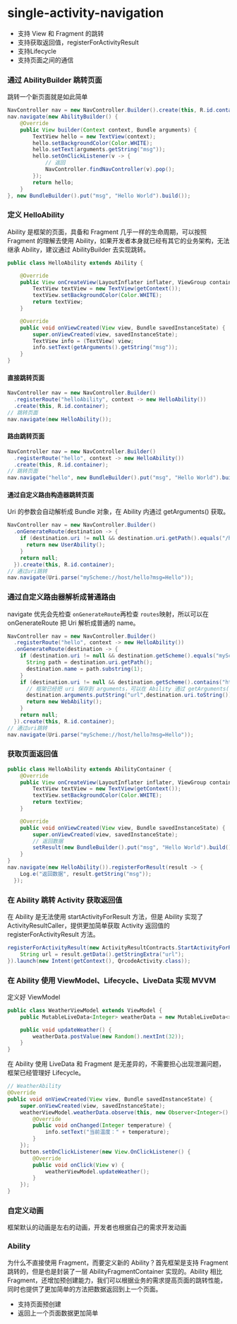 # single-activity-navigation

- 支持 View 和 Fragment 的跳转
- 支持获取返回值，registerForActivityResult
- 支持Lifecycle
- 支持页面之间的通信



### 通过 AbilityBuilder 跳转页面

跳转一个新页面就是如此简单

```java
NavController nav = new NavController.Builder().create(this, R.id.container);
nav.navigate(new AbilityBuilder() {
    @Override
    public View builder(Context context, Bundle arguments) {
        TextView hello = new TextView(context);
        hello.setBackgroundColor(Color.WHITE);
        hello.setText(arguments.getString("msg"));
        hello.setOnClickListener(v -> {
            // 返回
            NavController.findNavController(v).pop();
        });
        return hello;
    }
}, new BundleBuilder().put("msg", "Hello World").build());
```



### 定义 HelloAbility

Ability 是框架的页面，具备和 Fragment 几乎一样的生命周期，可以按照 Fragment 的理解去使用 Ability，如果开发者本身就已经有其它的业务架构，无法继承 Ability，建议通过 AbilityBuilder 去实现跳转。

```java
public class HelloAbility extends Ability {

    @Override
    public View onCreateView(LayoutInflater inflater, ViewGroup container, Bundle savedInstanceState) {
        TextView textView = new TextView(getContext());
        textView.setBackgroundColor(Color.WHITE);
        return textView;
    }

    @Override
    public void onViewCreated(View view, Bundle savedInstanceState) {
        super.onViewCreated(view, savedInstanceState);
        TextView info = (TextView) view;
        info.setText(getArguments().getString("msg"));
    }
}
```



#### 直接跳转页面

```java
NavController nav = new NavController.Builder()
  .registerRoute("helloAbility", context -> new HelloAbility())
  .create(this, R.id.container);
// 跳转页面
nav.navigate(new HelloAbility());
```



#### 路由跳转页面

```java
NavController nav = new NavController.Builder()
  .registerRoute("hello", context -> new HelloAbility())
  .create(this, R.id.container);
// 跳转页面
nav.navigate("hello", new BundleBuilder().put("msg", "Hello World").build());
```



#### 通过自定义路由构造器跳转页面

Uri 的参数会自动解析成 Bundle 对象，在 Ability 内通过 getArguments() 获取。

```java
NavController nav = new NavController.Builder()
  .onGenerateRoute(destination -> {
    if (destination.uri != null && destination.uri.getPath().equals("/hello")) {
      return new UserAbility();
    }
    return null;
  }).create(this, R.id.container);
// 通过uri跳转
nav.navigate(Uri.parse("myScheme://host/hello?msg=Hello"));
```



### 通过自定义路由器解析成普通路由

navigate 优先会先检查 `onGenerateRoute`再检查 `routes`映射，所以可以在 onGenerateRoute 把 Uri 解析成普通的 name。

```java
NavController nav = new NavController.Builder()
  .registerRoute("hello", context -> new HelloAbility())
  .onGenerateRoute(destination -> {
    if (destination.uri != null && destination.getScheme().equals("myScheme")) {
      String path = destination.uri.getPath();
      destination.name = path.substring(1);
    }
    if (destination.uri != null && destination.getScheme().contains("http")) {
      // 框架已经把 uri 保存到 arguments，可以在 Ability 通过 getArguments().getParcelable(Destination.URI_KEY) 获取
      destination.arguments.putString("url",destination.uri.toString())
      return new WebAbility();
    }
    return null;
  }).create(this, R.id.container);
// 通过uri跳转
nav.navigate(Uri.parse("myScheme://host/hello?msg=Hello"));
```



### 获取页面返回值

```java
public class HelloAbility extends AbilityContainer {
    @Override
    public View onCreateView(LayoutInflater inflater, ViewGroup container, Bundle savedInstanceState) {
        TextView textView = new TextView(getContext());
        textView.setBackgroundColor(Color.WHITE);
        return textView;
    }

    @Override
    public void onViewCreated(View view, Bundle savedInstanceState) {
        super.onViewCreated(view, savedInstanceState);
      	// 返回数据
      	setResult(new BundleBuilder().put("msg", "Hello World").build());
    }
}
nav.navigate(new HelloAbility()).registerForResult(result -> {
    Log.e("返回数据", result.getString("msg"));
  });
```



### 在 Ability 跳转 Activity 获取返回值

在 Ability 是无法使用 startActivityForResult 方法，但是 Ability 实现了 ActivityResultCaller，提供更加简单获取 Activity 返回值的 registerForActivityResult 方法。

```java
registerForActivityResult(new ActivityResultContracts.StartActivityForResult(), result -> {
    String url = result.getData().getStringExtra("url");
}).launch(new Intent(getContext(), QrcodeActivity.class));
```



### 在 Ability 使用 ViewModel、Lifecycle、LiveData 实现 MVVM

定义好 ViewModel

```java
public class WeatherViewModel extends ViewModel {
    public MutableLiveData<Integer> weatherData = new MutableLiveData<>();

    public void updateWeather() {
        weatherData.postValue(new Random().nextInt(32));
    }
}
```

在 Ability 使用 LiveData 和 Fragment 是无差异的，不需要担心出现泄漏问题，框架已经管理好 Lifecycle。

```java
// WeatherAbility
@Override
public void onViewCreated(View view, Bundle savedInstanceState) {
    super.onViewCreated(view, savedInstanceState);
    weatherViewModel.weatherData.observe(this, new Observer<Integer>() {
        @Override
        public void onChanged(Integer temperature) {
            info.setText("当前温度：" + temperature);
        }
    });
    button.setOnClickListener(new View.OnClickListener() {
        @Override
        public void onClick(View v) {
            weatherViewModel.updateWeather();
        }
    });
}
```



### 自定义动画

框架默认的动画是左右的动画，开发者也根据自己的需求开发动画





### Ability

为什么不直接使用 Fragment，而要定义新的 Ability？首先框架是支持 Fragment 跳转的，但是也是封装了一层 AbilityFragmentContainer 实现的。Ability 相比 Fragment，还增加预创建能力，我们可以根据业务的需求提高页面的跳转性能，同时也提供了更加简单的方法把数据返回到上一个页面。

- 支持页面预创建
- 返回上一个页面数据更加简单











